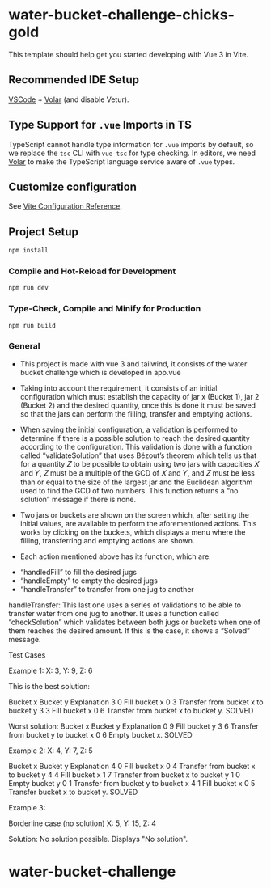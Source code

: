 # water-bucket-challenge-chicks-gold

This template should help get you started developing with Vue 3 in Vite.

## Recommended IDE Setup

[VSCode](https://code.visualstudio.com/) + [Volar](https://marketplace.visualstudio.com/items?itemName=Vue.volar) (and disable Vetur).

## Type Support for `.vue` Imports in TS

TypeScript cannot handle type information for `.vue` imports by default, so we replace the `tsc` CLI with `vue-tsc` for type checking. In editors, we need [Volar](https://marketplace.visualstudio.com/items?itemName=Vue.volar) to make the TypeScript language service aware of `.vue` types.

## Customize configuration

See [Vite Configuration Reference](https://vite.dev/config/).

## Project Setup

```sh
npm install
```

### Compile and Hot-Reload for Development

```sh
npm run dev
```

### Type-Check, Compile and Minify for Production

```sh
npm run build
```

### General

- This project is made with vue 3 and tailwind, it consists of the water bucket challenge which is developed in app.vue

- Taking into account the requirement, it consists of an initial configuration which must establish the capacity of jar x (Bucket 1), jar 2 (Bucket 2) and the desired quantity, once this is done it must be saved so that the jars can perform the filling, transfer and emptying actions.

- When saving the initial configuration, a validation is performed to determine if there is a possible solution to reach the desired quantity according to the configuration. This validation is done with a function called “validateSolution” that uses Bézout’s theorem which tells us that for a quantity 𝑍 to be possible to obtain using two jars with capacities 𝑋 and 𝑌, 𝑍 must be a multiple of the GCD of 𝑋 and 𝑌, and 𝑍 must be less than or equal to the size of the largest jar and the Euclidean algorithm used to find the GCD of two numbers. This function returns a “no solution” message if there is none.

- Two jars or buckets are shown on the screen which, after setting the initial values, are available to perform the aforementioned actions. This works by clicking on the buckets, which displays a menu where the filling, transferring and emptying actions are shown.

- Each action mentioned above has its function, which are:

* “handledFill” to fill the desired jugs
* “handleEmpty” to empty the desired jugs
* “handleTransfer” to transfer from one jug to another

handleTransfer: This last one uses a series of validations to be able to transfer water from one jug to another. It uses a function called “checkSolution” which validates between both jugs or buckets when one of them reaches the desired amount. If this is the case, it shows a “Solved” message.

Test Cases

Example 1:
X: 3, Y: 9, Z: 6

This is the best solution:

Bucket x Bucket y Explanation
3 0 Fill bucket x
0 3 Transfer from bucket x to bucket y
3 3 Fill bucket x
0 6 Transfer from bucket x to bucket y. SOLVED

Worst solution:
Bucket x Bucket y Explanation
0 9 Fill bucket y
3 6 Transfer from bucket y to bucket x
0 6 Empty bucket x. SOLVED

Example 2:
X: 4, Y: 7, Z: 5

Bucket x Bucket y Explanation
4 0 Fill bucket x
0 4 Transfer from bucket x to bucket y
4 4 Fill bucket x
1 7 Transfer from bucket x to bucket y
1 0 Empty bucket y
0 1 Transfer from bucket y to bucket x
4 1 Fill bucket x
0 5 Transfer bucket x to bucket y. SOLVED

Example 3:

Borderline case (no solution) X: 5, Y: 15, Z: 4

Solution: No solution possible. Displays "No solution".

# water-bucket-challenge

